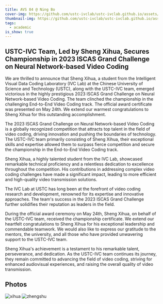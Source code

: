 ```yaml
---
title: AVS 84 @ Ning Bo
cover-img: https://github.com/ustc-ivclab/ustc-ivclab.github.io/assets/116997215/6c3b9ed2-46be-43ac-a1dc-313358793408
thumbnail-img: https://github.com/ustc-ivclab/ustc-ivclab.github.io/assets/116997215/23c911d2-4f27-4a8e-b768-074003ac8a6f
tags:
  - academic
is_show: true
---
```


## USTC-IVC Team, Led by Sheng Xihua, Secures Championship in 2023 ISCAS Grand Challenge on Neural Network-based Video Coding

We are thrilled to announce that Sheng Xihua, a student from the Intelligent Visual Data Coding Laboratory (IVC Lab) at the Chinese University of Science and Technology (USTC), along with the USTC-IVC team, emerged victorious in the highly prestigious 2023 ISCAS Grand Challenge on Neural Network-based Video Coding.  The team clinched the championship in the challenging End-to-End Video Coding track.  The official award certificate was presented on May 24th.  We extend our warmest congratulations to Sheng Xihua for this outstanding accomplishment.

The 2023 ISCAS Grand Challenge on Neural Network-based Video Coding is a globally recognized competition that attracts top talent in the field of video coding, driving innovation and pushing the boundaries of technology. The USTC-IVC team primarily consisting of Sheng Xihua, their exceptional skills and expertise allowed them to surpass fierce competition and secure the championship in the End-to-End Video Coding track.

Sheng Xihua, a highly talented student from the IVC Lab, showcased remarkable technical proficiency and a relentless dedication to excellence throughout the competition.  His contributions in addressing complex video coding challenges have made a significant impact, leading to more efficient and high-quality video transmission solutions.

The IVC Lab at USTC has long been at the forefront of video coding research and development, renowned for its expertise and innovative approaches.  The team's success in the 2023 ISCAS Grand Challenge further solidifies their reputation as leaders in the field.

During the official award ceremony on May 24th, Sheng Xihua, on behalf of the USTC-IVC team, received the championship certificate.  We extend our heartfelt congratulations to Sheng Xihua for his exceptional leadership and commendable teamwork.  We would also like to express our gratitude to the mentors, the university, and all those who have provided unwavering support to the USTC-IVC team.

Sheng Xihua's achievement is a testament to his remarkable talent, perseverance, and dedication.  As the USTC-IVC team continues its journey, they remain committed to advancing the field of video coding, striving for enhanced audiovisual experiences, and raising the overall quality of video transmission.

## Photos

![xihua](https://github.com/ustc-ivclab/ustc-ivclab.github.io/assets/116997215/6c3b9ed2-46be-43ac-a1dc-313358793408)
![zhengshu](https://github.com/ustc-ivclab/ustc-ivclab.github.io/assets/116997215/23c911d2-4f27-4a8e-b768-074003ac8a6f)